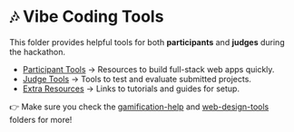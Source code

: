 # 🎶 Vibe Coding Tools

This folder provides helpful tools for both **participants** and **judges** during the hackathon.  

- [Participant Tools](./participant-tools.md) → Resources to build full-stack web apps quickly.  
- [Judge Tools](./judge-tools.md) → Tools to test and evaluate submitted projects.  
- [Extra Resources](./resources.md) → Links to tutorials and guides for setup.

👉 Make sure you check the [gamification-help](../gamification-help) and [web-design-tools](../web-design-tools) folders for more!
